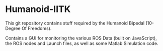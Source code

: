 # Humanoid-IITK

This git repository contains stuff required by the Humanoid Bipedal (10-Degree Of Freedoms).

Contains a GUI for monitoring the various ROS Data (built on JavaScript), the ROS nodes and Launch files, as well as some Matlab Simulation code.

